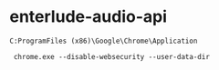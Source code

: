 # enterlude-audio-api

`C:ProgramFiles (x86)\Google\Chrome\Application`

` chrome.exe --disable-websecurity --user-data-dir`